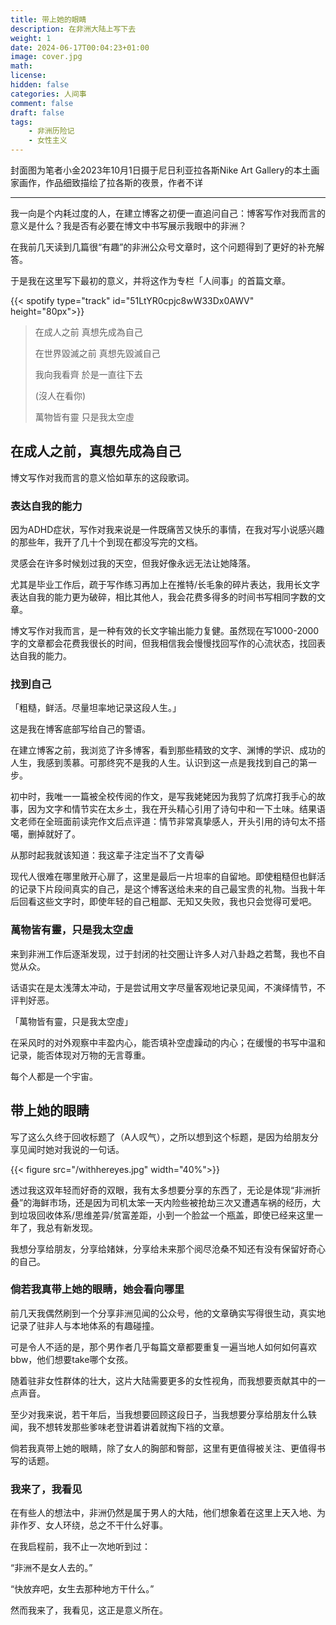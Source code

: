 ```yaml
---
title: 带上她的眼睛
description: 在非洲大陆上写下去
weight: 1
date: 2024-06-17T00:04:23+01:00
image: cover.jpg
math: 
license: 
hidden: false
categories: 人间事
comment: false
draft: false
tags:
    - 非洲历险记
    - 女性主义
---
```

封面图为笔者小金2023年10月1日摄于尼日利亚拉各斯Nike Art Gallery的本土画家画作，作品细致描绘了拉各斯的夜景，作者不详

---

我一向是个内耗过度的人，在建立博客之初便一直追问自己：博客写作对我而言的意义是什么？我是否有必要在博文中书写展示我眼中的非洲？

在我前几天读到几篇很“有趣”的非洲公众号文章时，这个问题得到了更好的补充解答。

于是我在这里写下最初的意义，并将这作为专栏「人间事」的首篇文章。

{{< spotify type="track" id="51LtYR0cpjc8wW33Dx0AWV" height="80px">}}

> 在成人之前 真想先成為自己
> 
> 在世界毀滅之前 真想先毀滅自己
>
> 我向我看齊 於是一直往下去 
>
> (沒人在看你)
>
> 萬物皆有靈 只是我太空虛

## 在成人之前，真想先成為自己

博文写作对我而言的意义恰如草东的这段歌词。

### 表达自我的能力

因为ADHD症状，写作对我来说是一件既痛苦又快乐的事情，在我对写小说感兴趣的那些年，我开了几十个到现在都没写完的文档。

灵感会在许多时候划过我的天空，但我好像永远无法让她降落。

尤其是毕业工作后，疏于写作练习再加上在推特/长毛象的碎片表达，我用长文字表达自我的能力更为破碎，相比其他人，我会花费多得多的时间书写相同字数的文章。

博文写作对我而言，是一种有效的长文字输出能力复健。虽然现在写1000-2000字的文章都会花费我很长的时间，但我相信我会慢慢找回写作的心流状态，找回表达自我的能力。

### 找到自己

「粗糙，鲜活。尽量坦率地记录这段人生。」

这是我在博客底部写给自己的警语。

在建立博客之前，我浏览了许多博客，看到那些精致的文字、渊博的学识、成功的人生，我感到羡慕。可那终究不是我的人生。认识到这一点是我找到自己的第一步。

初中时，我唯一一篇被全校传阅的作文，是写我姥姥因为我剪了炕席打我手心的故事，因为文字和情节实在太乡土，我在开头精心引用了诗句中和一下土味。结果语文老师在全班面前读完作文后点评道：情节非常真挚感人，开头引用的诗句太不搭噶，删掉就好了。

从那时起我就该知道：我这辈子注定当不了文青😹

现代人很难在哪里敞开心扉了，这里是最后一片坦率的自留地。即使粗糙但也鲜活的记录下片段间真实的自己，是这个博客送给未来的自己最宝贵的礼物。当我十年后回看这些文字时，即使年轻的自己粗鄙、无知又失败，我也只会觉得可爱吧。


### 萬物皆有靈，只是我太空虛

来到非洲工作后逐渐发现，过于封闭的社交圈让许多人对八卦趋之若鹜，我也不自觉从众。

话语实在是太浅薄太冲动，于是尝试用文字尽量客观地记录见闻，不演绎情节，不评判好恶。

「萬物皆有靈，只是我太空虛」

在采风时的对外观察中丰盈内心，能否填补空虚躁动的内心；在缓慢的书写中温和记录，能否体现对万物的无言尊重。

每个人都是一个宇宙。

## 带上她的眼睛

写了这么久终于回收标题了（A人叹气），之所以想到这个标题，是因为给朋友分享见闻时她对我说的一句话。

{{< figure src="/withhereyes.jpg" width="40%">}}

透过我这双年轻而好奇的双眼，我有太多想要分享的东西了，无论是体现“非洲折叠”的海鲜市场，还是因为司机太笨一天内险些被抢劫三次又遭遇车祸的经历，大到垃圾回收体系/思维差异/贫富差距，小到一个脸盆一个瓶盖，即使已经来这里一年了，我总有新发现。

我想分享给朋友，分享给媎妹，分享给未来那个阅尽沧桑不知还有没有保留好奇心的自己。

### 倘若我真带上她的眼睛，她会看向哪里

前几天我偶然刷到一个分享非洲见闻的公众号，他的文章确实写得很生动，真实地记录了驻非人与本地体系的有趣碰撞。

可是令人不适的是，那个男作者几乎每篇文章都要重复一遍当地人如何如何喜欢bbw，他们想要take哪个女孩。

随着驻非女性群体的壮大，这片大陆需要更多的女性视角，而我想要贡献其中的一点声音。

至少对我来说，若干年后，当我想要回顾这段日子，当我想要分享给朋友什么轶闻，我不想转发那些爹味老登讲着讲着就掏下裆的文章。

倘若我真带上她的眼睛，除了女人的胸部和臀部，这里有更值得被关注、更值得书写的话题。

### 我来了，我看见

在有些人的想法中，非洲仍然是属于男人的大陆，他们想象着在这里上天入地、为非作歹、女人环绕，总之不干什么好事。

在我启程前，我不止一次地听到过：

“非洲不是女人去的。”

“快放弃吧，女生去那种地方干什么。”

然而我来了，我看见，这正是意义所在。